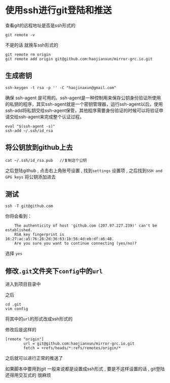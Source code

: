 # 使用ssh进行git登陆和推送

查看git的远程地址是否是ssh形式的

```
git remote -v
```

不是的话 就换车ssh形式的

```
git remote rm origin
git remote add origin git@github.com:haojianxun/mirror-grc.io.git
```

## 生成密钥

```
ssh-keygen -t rsa -p '' -C "haojinaxun@gmail.com"
```

确保 ssh-agent 是可用的。ssh-agent是一种控制用来保存公钥身份验证所使用的私钥的程序，其实ssh-agent就是一个密钥管理器，运行ssh-agent以后，使用ssh-add将私钥交给ssh-agent保管，其他程序需要身份验证的时候可以将验证申请交给ssh-agent来完成整个认证过程。

```
eval "$(ssh-agent -s)"
ssh-add ~/.ssh/id_rsa
```



## 将公钥放到github上去

```
cat ~/.ssh/id_rsa.pub   //复制这个公钥
```

之后登陆github , 点击右上角账号设置 , 找到`settings` 设置项 , 之后找到`SSH and GPG keys`  将公钥添加进去



## 测试

```
ssh -T git@github.com
```

你将会看到：

```
    The authenticity of host 'github.com (207.97.227.239)' can't be established.
    RSA key fingerprint is 16:27:ac:a5:76:28:2d:36:63:1b:56:4d:eb:df:a6:48.
    Are you sure you want to continue connecting (yes/no)?
```

选择 `yes`

## 修改`.git`文件夹下`config`中的`url`

进入到项目目录中

之后

```
cd .git
vim config
```

将其中的`url`的形式改成ssh形式的

修改后是这样的

```
[remote "origin"]
        url = git@github.com:haojianxun/mirror-grc.io.git
        fetch = +refs/heads/*:refs/remotes/origin/*
```



之后就可以进行正常的推送了



如果脚本中要用到git  一般来说都是设置成ssh形式 , 要是不这样设置的话 , git登陆还得用交互式的 很麻烦